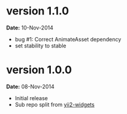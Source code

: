 version 1.1.0
=============

**Date:** 10-Nov-2014

- bug #1: Correct AnimateAsset dependency
- set stability to stable


version 1.0.0
=============

**Date:** 08-Nov-2014

- Initial release 
- Sub repo split from [yii2-widgets](https://github.com/kartik-v/yii2-widgets)